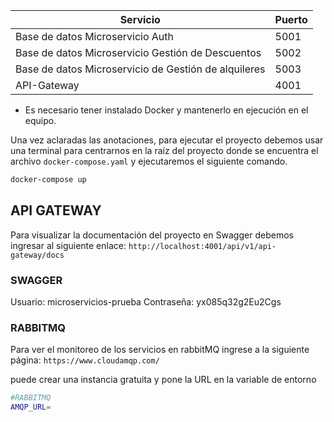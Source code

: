 | Servicio                                             | Puerto |
| ---------------------------------------------------- | ------ |
| Base de datos Microservicio Auth                     | 5001   |
| Base de datos Microservicio Gestión de Descuentos    | 5002   |
| Base de datos Microservicio de Gestión de alquileres | 5003   |
| API-Gateway                                          | 4001   |

-   Es necesario tener instalado Docker y mantenerlo en ejecución en el equipo.

Una vez aclaradas las anotaciones, para ejecutar el proyecto debemos usar una terminal para centrarnos en la raíz del proyecto donde se encuentra el archivo `docker-compose.yaml` y ejecutaremos el siguiente comando.

```sh
docker-compose up
```

## API GATEWAY

Para visualizar la documentación del proyecto en Swagger debemos ingresar al siguiente enlace: `http://localhost:4001/api/v1/api-gateway/docs`

### SWAGGER

Usuario: microservicios-prueba
Contraseña: yx085q32g2Eu2Cgs

### RABBITMQ

Para ver el monitoreo de los servicios en rabbitMQ ingrese a la siguiente página:
`https://www.cloudamqp.com/`

puede crear una instancia gratuita y pone la URL en la variable de entorno

```sh
#RABBITMQ
AMQP_URL=
```
